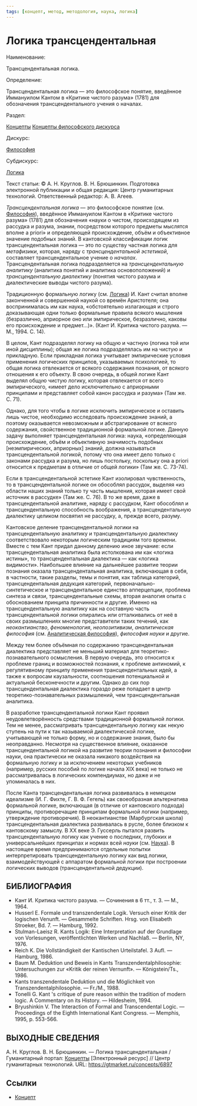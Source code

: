 ```yaml
---
tags: [концепт, метод, методология, наука, логика]
---
```

# Логика трансцендентальная

Наименование:

Трансцендентальная логика.

Определение:

Трансцендентальная логика — это философское понятие, введённое Иммануилом Кантом в «Критике чистого разума» (1781) для обозначения трансцендентального учения о началах.

Раздел:

[Концепты](https://gtmarket.ru/concepts/)  [Концепты философского дискурса](https://gtmarket.ru/concepts/philosophical-concepts)

Дискурс:

[Философия](https://gtmarket.ru/concepts/6862)

Субдискурс:

[Логика](https://gtmarket.ru/concepts/6892)

Текст статьи: © А. Н. Круглов. B. H. Брюшинкин. Подготовка электронной публикации и общая редакция: Центр гуманитарных технологий. Ответственный редактор: А. В. Агеев.

_Трансцендентальная логика_ — это философское понятие (см. [Философия](https://gtmarket.ru/concepts/6862)), введённое Иммануилом Кантом в «Критике чистого разума» (1781) для обозначения «науки о чистом, происходящем из рассудка и разума, знании, посредством которого предметы мыслятся вполне a priori» и определяющей происхождение, объём и объективное значение подобных знаний. В кантовской классификации логик трансцендентальная логика — это по существу частная логика для _метафизики_, которая, наряду с _трансцендентальной эстетикой_, составляет трансцендентальное учение о _началах_. Трансцендентальная логика подразделяется на _трансцендентальную аналитику_ (аналитика понятий и аналитика основоположений) и _трансцендентальную диалектику_ (понятия чистого разума и диалектические выводы чистого разума).

Традиционную формальную логику (см. [Логика](https://gtmarket.ru/concepts/6892)) И. Кант считал вполне законченной и совершенной наукой со времён Аристотеля; она воспринималась им как наука, «обстоятельно излагающая и строго доказывающая одни только формальные правила всякого мышления (безразлично, априорное оно или эмпирическое, безразлично, каковы его происхождение и предмет…)». (Кант И. Критика чистого разума. — М., 1994. С. 14).

В целом, Кант подразделял логику на общую и частную (логика той или иной дисциплины); общая же логика подразделялась им на чистую и прикладную. Если прикладная логика учитывает эмпирические условия применения логических принципов, указываемых психологией, то общая логика отвлекается от всякого содержания познания, от всякого отношения к его объекту. В свою очередь, в общей логике Кант выделял общую чистую логику, которая отвлекается от всего эмпирического, «имеет дело исключительно с априорными принципами и представляет собой канон рассудка и разума» (Там же. С. 71).

Однако, для того чтобы в логике исключить эмпирическое и оставить лишь чистое, необходимо исследовать происхождение знаний, а поэтому оказывается невозможным и абстрагирование от всякого содержания, свойственное традиционной формальной логике. Данную задачу выполняет трансцендентальная логика: наука, «определяющая происхождение, объём и объективную значимость подобных [неэмпирических, априорных] знаний, должна называться трансцендентальной логикой, потому что она имеет дело только с законами рассудка и разума, но лишь постольку, поскольку она a priori относится к предметам в отличие от общей логики» (Там же. С. 73-74).

Если в трансцендентальной эстетике Кант изолировал чувственность, то в трансцендентальной логике он обособлял рассудок, выделяя «из области наших знаний только ту часть мышления, которая имеет свой источник в рассудке» (Там же. С. 76). В то же время, даже в трансцендентальной аналитике, наряду с рассудком, Кант обособлял и трансцендентальную способность воображения, а трансцендентальную диалектику целиком посвятил не рассудку, а, прежде всего, разуму.

Кантовское деление трансцендентальной логики на трансцендентальную аналитику и трансцендентальную диалектику соответствовало некоторым логическим традициям того времени. Вместе с тем Кант придал данному делению иное звучание: если трансцендентальная аналитика была истолкована им как «логика истины», то трансцендентальная диалектика — как «логика видимости». Наибольшее влияние на дальнейшее развитие теории познания оказала трансцендентальная аналитика, включающая в себя, в частности, такие разделы, темы и понятия, как таблица категорий, трансцендентальная дедукция категорий, первоначально-синтетическое и трансцендентальное единство апперцепции, проблема синтеза и связи, трансцендентальные схемы, вторая аналогия опыта с обоснованием принципа причинности и другие. Именно на трансцендентальную аналитику как на составную часть трансцендентальной логики опирались или отталкивались от неё в своих размышлениях многие представители таких течений, как _неокантианство_, _феноменология_, _неопозитивизм_, _аналитическая философия_ (см. [Аналитическая философия](https://gtmarket.ru/concepts/7326)), _философия науки_ и другие.

Между тем более объёмная по содержанию трансцендентальная диалектика представляет не меньший материал для теоретико-познавательного осмысления. В первую очередь, это относится к проблеме границ и возможностей познания, к проблеме антиномий, к регулятивному принципу применения трансцендентальных идей, а также к вопросам каузальности, соотношения потенциальной и актуальной бесконечности и другим. Однако до сих пор трансцендентальная диалектика гораздо реже попадает в центр теоретико-познавательных размышлений, чем трансцендентальная аналитика.

В разработке трансцендентальной логики Кант проявил неудовлетворённость средствами традиционной формальной логики. Тем не менее, рассматривать трансцендентальную логику как некую ступень на пути к так называемой диалектической логике, учитывающей не только форму, но и содержание знания, было бы неоправданно. Несмотря на существенное влияние, оказанное трансцендентальной логикой на развитие теории познания и философии науки, она практически не оказала никакого воздействия на формальную логику и за исключением некоторых учебников (например, русских пособий по логике начала XIX века) не только не рассматривалась в логических компендиумах, но даже и не упоминалась в них.

После Канта трансцендентальная логика развивалась в немецком идеализме (И. Г. Фихте, Г. В. Ф. Гегель) как своеобразная альтернатива формальной логике, включающая (в отличие от кантовского подхода) принципы, противоречащие принципам формальной логики (например, утверждение противоречия). В неокантианстве (Марбургская школа) трансцендентальная диалектика развивалась в русле, более близком к кантовскому замыслу. В XX веке Э. Гуссерль пытался развить трансцендентальную логику как учение о последних, глубоких и универсальнейших принципах и нормах всей _науки_ (см. [Наука](https://gtmarket.ru/concepts/6860)). В настоящее время предпринимаются отдельные попытки интерпретировать трансцендентальную логику как вид логики, взаимодействующей с аппаратом формальной логики при построении логических выводов (трансцендентальной дедукции).

## БИБЛИОГРАФИЯ

- Кант И. Критика чистого разума. — Сочинения в 6 тт., т. 3. — М., 1964.
- Husserl Ε. Formale und transzendentale Logik. Versuch einer Kritik der logischen Venunft. — Gesammelte Schriften. Hrsg. von Elisabeth Stroeker, Bd. 7. — Hamburg, 1992.
- Stulman-Laeisz R. Kants Logik: Eine Interpretation auf der Grundlage von Vorlesungen, veröffentlichten Werken und Nachlaß. — Berlin, NY, 1976.
- Reich K. Die Vollständigkeit der Kantischen Urteilstafel. 3 Aufl. — Hamburg, 1986.
- Baum M. Deduktion und Beweis in Kants Transzendentalphilosophie: Untersuchungen zur «Kritik der reinen Vernunft». — Königstein/Ts., 1986.
- Kants transzendentale Deduktion und die Möglichkeit von Transzendentalphilosophie. — Fr./M., 1988.
- Tonelli G. Kant 's critique of pure reason within the tradition of modern logic. A Commentary on its History. — Hildesheim, 1994.
- Bryushinkin V. The Interaction of Formal and Transcendental Logic. — Proceedings of the Eighth International Kant Congress. — Memphis, 1995, p. 553-566.

## ВЫХОДНЫЕ СВЕДЕНИЯ

А. Н. Круглов. B. H. Брюшинкин. — Логика трансцендентальная / Гуманитарный портал: [Концепты](https://gtmarket.ru/concepts/) [Электронный ресурс] // Центр гуманитарных технологий. URL: <https://gtmarket.ru/concepts/6897>

## Ссылки

- [Концепт](Концепт.md)
